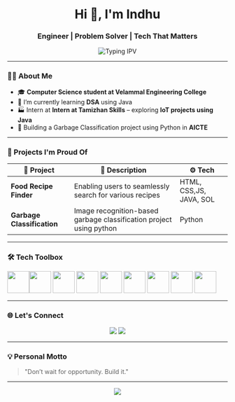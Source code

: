 <h1 align="center">Hi 👋, I'm Indhu</h1>
<h3 align="center">Engineer | Problem Solver | Tech That Matters</h3>

<p align="center">
  <img src="https://readme-typing-svg.demolab.com?font=Fira+Code&size=22&pause=1000&center=true&vCenter=true&width=435&lines=Learning+today.+Leading+tomorrow;Engineering+Ideas+Into+Reality;Vision+for+the+future.+Action+in+the+present" alt="Typing IPV" />
</p>

---

### 🧑‍💻 About Me

- 🎓 **Computer Science student at Velammal Engineering College**
- 🌱 I’m currently learning **DSA** using Java 
- 🏭 Intern at **Intern at Tamizhan Skills** – exploring **IoT projects using Java**  
- 🤖 Building a Garbage Classification project using Python in **AICTE**  

---

### 🚀 Projects I'm Proud Of

| 🔧 Project | 💬 Description | ⚙️ Tech |
|-----------|----------------|---------|
| **Food Recipe Finder** | Enabling users to seamlessly search for various recipes | HTML, CSS,JS, JAVA, SOL |
| **Garbage Classification** | Image recognition-based garbage classification project using python | Python |

---

### 🛠️ Tech Toolbox

<img height="50" width="50" src="https://img.icons8.com/color/48/000000/java-coffee-cup-logo.png" /><img height="50" width="50" src="https://img.icons8.com/color/48/000000/python.png" /> <img height="50" width="50" src="https://img.icons8.com/color/48/000000/c-plus-plus-logo.png" /> <img height="50" width="50" src="https://img.icons8.com/color/48/000000/html-5.png" /> <img height="50" width="50" src="https://img.icons8.com/color/48/000000/css3.png" />  <img height="50" width="50" src="https://img.icons8.com/color/48/000000/bootstrap.png" />
<img height="50" width="50" src="https://img.icons8.com/color/48/000000/javascript.png"/>
<img height="50" width="50" src="https://img.icons8.com/color/48/000000/mysql-logo.png"/> <img height="50" width="50" src="https://img.icons8.com/color/48/000000/mongodb.png"/> 

---

### 🌐 Let's Connect

<p align="center">
  <a href="https://github.com/Indhu-pv"><img src="https://img.shields.io/badge/GitHub-181717?style=for-the-badge&logo=github&logoColor=white" /></a>
  <a href="https://www.linkedin.com/in/indhu-pv"><img src="https://img.shields.io/badge/LinkedIn-0A66C2?style=for-the-badge&logo=linkedin&logoColor=white" /></a>
</p>

---

### 💡 Personal Motto

> "Don’t wait for opportunity. Build it."

---

<p align="center">
  <img src="https://capsule-render.vercel.app/api?type=waving&color=0aa0f7&height=120&section=footer"/>
</p>



